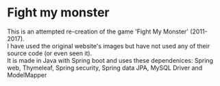# Fight my monster
This is an attempted re-creation of the game 'Fight My Monster' (2011-2017).<br>
I have used the original website's images but have not used any of their source code (or even seen it).<br>
It is made in Java with Spring boot and uses these dependenices: Spring web, Thymeleaf, Spring security, Spring data JPA, MySQL Driver and ModelMapper<br>
